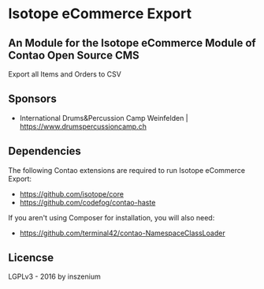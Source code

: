 
# Isotope eCommerce Export

## An Module for the Isotope eCommerce Module of Contao Open Source CMS

Export all Items and Orders to CSV

## Sponsors

- International Drums&Percussion Camp Weinfelden | https://www.drumspercussioncamp.ch

## Dependencies

The following Contao extensions are required to run Isotope eCommerce Export:

- https://github.com/isotope/core
- https://github.com/codefog/contao-haste

If you aren't using Composer for installation, you will also need:

- https://github.com/terminal42/contao-NamespaceClassLoader

## Licencse

LGPLv3 - 2016 by inszenium

